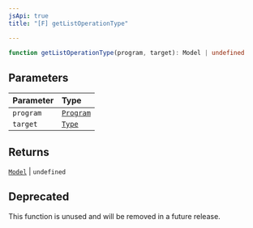 ```yaml
---
jsApi: true
title: "[F] getListOperationType"

---
```

```ts
function getListOperationType(program, target): Model | undefined
```

## Parameters

| Parameter | Type |
| :------ | :------ |
| `program` | [`Program`](../interfaces/Program.md) |
| `target` | [`Type`](../type-aliases/Type.md) |

## Returns

[`Model`](../interfaces/Model.md) \| `undefined`

## Deprecated

This function is unused and will be removed in a future release.
